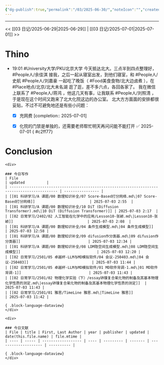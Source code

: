 ```yaml
---
{"dg-publish":true,"permalink":"/03/2025-06-30/","noteIcon":"","created":"2025-01-31T00:35","updated":"2025-07-02T10:54"}
---
```



---
<< [[03 日记/2025-06-29\|2025-06-29]]  |  [[03 日记/2025-07-01\|2025-07-01]]  >>

# Thino
- 19:01
    #University大学/PKU北京大学 
    今天抵达北大。三点半到四点整理好， #People人/余佳淇 接我，之后一起从寝室出发，到他们寝室，和 #People人/史航 #People人/刘嘉豪 一起吃了晚饭（ #Food美食食物/北大边卤煮 ），在 #Place地点/北京/北大未名湖 逛了逛，差不多六点，各回各家了。
    我在微信上联系了 #People人/蒋鸿 ，他这几天有事，让我联系 #People人/刘照清 ，于是现在这个时间又跑来了北大化院这边的办公室。
    北大方方面面的安排都很妥贴，不过不可避免地还是有些小问题：
    - [x] 充网费  [completion:: 2025-07-01]
    - [x] 化院的门禁是单独的，还需要老师帮忙明天再问问能不能打开 ✅ 2025-07-01
{ #c2ff77}


# Conclusion
````ad-flex
<div>

### 今日写作
| File                                                                                         | updated          |
| -------------------------------------------------------------------------------------------- | ---------------- |
| [[01 科研学习/A 课题/00 数理知识补全/07 Score-Based打分网络.md\|07 Score-Based打分网络]]                         | 2025-07-03 2:55  |
| [[01 科研学习/A 课题/00 数理知识补全/10 DiT (Diffusion Transformer).md\|10 DiT (Diffusion Transformer)]] | 2025-07-03 2:17  |
| [[02 日常学习/2402/02 人工智能在化学中的应用/Lesson10-张颖.md\|Lesson10-张颖]]                                  | 2025-07-03 2:08  |
| [[01 科研学习/A 课题/00 数理知识补全/04 条件生成模型.md\|04 条件生成模型]]                                           | 2025-07-03 12:58 |
| [[01 科研学习/A 课题/00 数理知识补全/09 difusion作分类器.md\|09 difusion作分类器]]                               | 2025-07-03 12:34 |
| [[01 科研学习/A 课题/00 数理知识补全/08 LDM隐空间生成模型.md\|08 LDM隐空间生成模型]]                                   | 2025-07-03 12:20 |
| [[02 日常学习/2501/05 卓越杯-LLM与MD模拟软件/04 会议-250403.md\|04 会议-250403]]                             | 2025-07-03 11:44 |
| [[02 日常学习/2501/05 卓越杯-LLM与MD模拟软件/01 MD软件背调-1.md\|01 MD软件背调-1]]                               | 2025-07-03 11:43 |
| [[02 日常学习/2501/02 物理化学实验（下）/essay铈镍复合氧化物的制备及其基本物理化学性质的测定.md\|essay铈镍复合氧化物的制备及其基本物理化学性质的测定]]  | 2025-07-03 11:43 |
| [[02 日常学习/2501/01 雅思/TimeLine 雅思.md\|TimeLine 雅思]]                                           | 2025-07-03 11:42 |

{ .block-language-dataview}
</div>

<div>

### 今日文献
| File | title | First, Last Author | year | publisher | updated | date(this.file.name) | file.mtime |
| ---- | ----- | ------------------ | ---- | --------- | ------- | -------------------- | ---------- |

{ .block-language-dataview}
</div>
````
